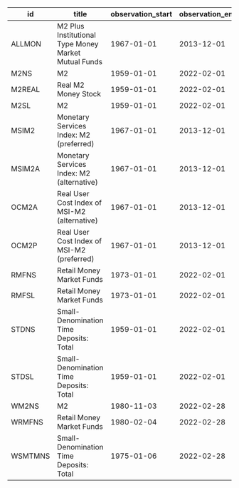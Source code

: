 | id      | title                                                | observation_start   | observation_end   |
|---------|------------------------------------------------------|---------------------|-------------------|
| ALLMON  | M2 Plus Institutional Type Money Market Mutual Funds | 1967-01-01          | 2013-12-01        |
| M2NS    | M2                                                   | 1959-01-01          | 2022-02-01        |
| M2REAL  | Real M2 Money Stock                                  | 1959-01-01          | 2022-02-01        |
| M2SL    | M2                                                   | 1959-01-01          | 2022-02-01        |
| MSIM2   | Monetary Services Index: M2 (preferred)              | 1967-01-01          | 2013-12-01        |
| MSIM2A  | Monetary Services Index: M2 (alternative)            | 1967-01-01          | 2013-12-01        |
| OCM2A   | Real User Cost Index of MSI-M2 (alternative)         | 1967-01-01          | 2013-12-01        |
| OCM2P   | Real User Cost Index of MSI-M2 (preferred)           | 1967-01-01          | 2013-12-01        |
| RMFNS   | Retail Money Market Funds                            | 1973-01-01          | 2022-02-01        |
| RMFSL   | Retail Money Market Funds                            | 1973-01-01          | 2022-02-01        |
| STDNS   | Small-Denomination Time Deposits: Total              | 1959-01-01          | 2022-02-01        |
| STDSL   | Small-Denomination Time Deposits: Total              | 1959-01-01          | 2022-02-01        |
| WM2NS   | M2                                                   | 1980-11-03          | 2022-02-28        |
| WRMFNS  | Retail Money Market Funds                            | 1980-02-04          | 2022-02-28        |
| WSMTMNS | Small-Denomination Time Deposits: Total              | 1975-01-06          | 2022-02-28        |